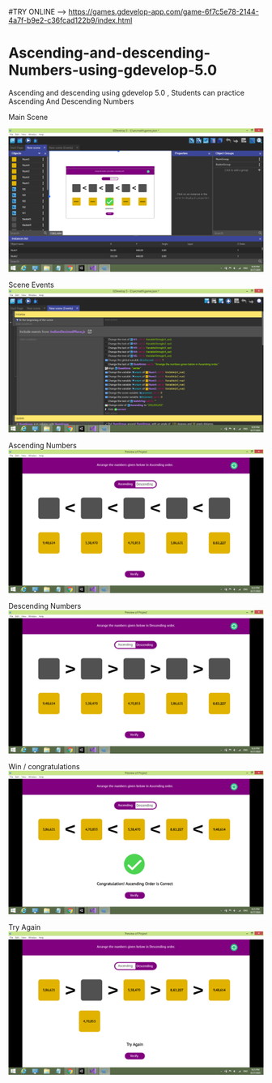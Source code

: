 #TRY ONLINE -->  https://games.gdevelop-app.com/game-6f7c5e78-2144-4a7f-b9e2-c36fcad122b9/index.html

# Ascending-and-descending-Numbers-using-gdevelop-5.0
Ascending and descending using gdevelop 5.0 , Students can practice Ascending And Descending Numbers

Main Scene

![](ScreenShots/Screenshot%20(524).png)


Scene Events
![](ScreenShots/Screenshot%20(525).png)


Ascending Numbers
![](ScreenShots/Screenshot%20(520).png)


Descending Numbers
![](ScreenShots/Screenshot%20(521).png)


Win / congratulations
![](ScreenShots/Screenshot%20(522).png)


Try Again
![](ScreenShots/Screenshot%20(523).png)
